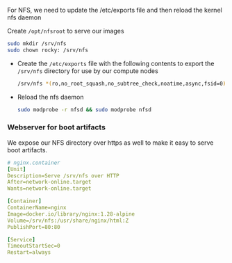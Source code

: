 For NFS, we need to update the /etc/exports file and then reload the kernel nfs daemon

Create `/opt/nfsroot` to serve our images

```bash
sudo mkdir /srv/nfs
sudo chown rocky: /srv/nfs
```

  - Create the `/etc/exports` file with the following contents to export the `/srv/nfs` directory for use by our compute nodes
    ```bash
    /srv/nfs *(ro,no_root_squash,no_subtree_check,noatime,async,fsid=0)
    ```

  - Reload the nfs daemon
    ```bash
    sudo modprobe -r nfsd && sudo modprobe nfsd
    ```

### Webserver for boot artifacts

We expose our NFS directory over https as well to make it easy to serve boot artifacts.

```yaml
# nginx.container
[Unit]
Description=Serve /srv/nfs over HTTP
After=network-online.target
Wants=network-online.target

[Container]
ContainerName=nginx
Image=docker.io/library/nginx:1.28-alpine
Volume=/srv/nfs:/usr/share/nginx/html:Z
PublishPort=80:80

[Service]
TimeoutStartSec=0
Restart=always
```